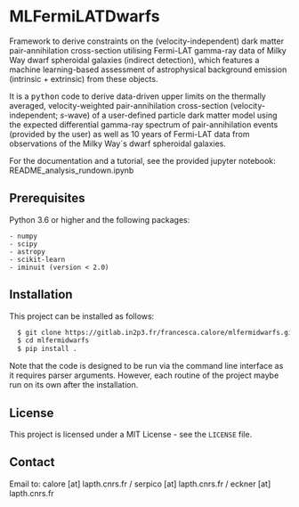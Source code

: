# MLFermiLATDwarfs

Framework to derive constraints on the (velocity-independent) dark matter pair-annihilation cross-section utilising Fermi-LAT gamma-ray data of Milky Way dwarf spheroidal galaxies (indirect detection), which features a machine learning-based assessment of astrophysical background emission (intrinsic + extrinsic) from these objects.

It is a <tt>python</tt> code to derive data-driven upper limits on the thermally averaged, velocity-weighted pair-annihilation cross-section (velocity-independent; $s$-wave) of a user-defined particle dark matter model using the expected differential gamma-ray spectrum of pair-annihilation events (provided by the user) as well as 10 years of Fermi-LAT data from observations of the Milky Way´s dwarf spheroidal galaxies.

For the documentation and a tutorial, see the provided jupyter notebook: README_analysis_rundown.ipynb

## Prerequisites

Python 3.6 or higher and the following packages:

    - numpy 
    - scipy
    - astropy
    - scikit-learn
    - iminuit (version < 2.0)

## Installation

This project can be installed as follows:

```sh
  $ git clone https://gitlab.in2p3.fr/francesca.calore/mlfermidwarfs.git
  $ cd mlfermidwarfs
  $ pip install .
``` 

Note that the code is designed to be run via the command line interface as it requires parser arguments. However, each routine of the project maybe run on its own after the installation.
    
## License

This project is licensed under a MIT License - see the ``LICENSE`` file.

## Contact

Email to: calore [at] lapth.cnrs.fr / serpico [at] lapth.cnrs.fr / eckner [at] lapth.cnrs.fr
